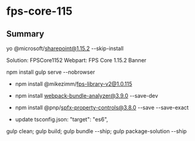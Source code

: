 # fps-core-115

## Summary
yo @microsoft/sharepoint@1.15.2 --skip-install

Solution:  FPSCore1152
Webpart:  FPS Core 1.15.2 Banner

npm install
gulp serve --nobrowser

- npm install @mikezimm/fps-library-v2@1.0.115
- npm install webpack-bundle-analyzer@3.9.0 --save-dev
- npm install @pnp/spfx-property-controls@3.8.0 --save --save-exact

- update tsconfig.json:  "target": "es6",

gulp clean; gulp build; gulp bundle --ship; gulp package-solution --ship